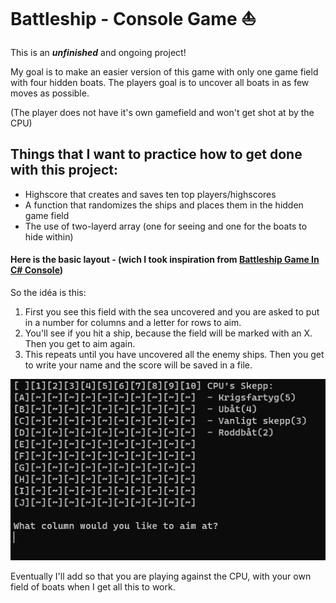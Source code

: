# Battleship - Console Game :boat:

This is an ***unfinished*** and ongoing project! 

My goal is to make an easier version of this game with only one game field with four hidden boats. 
The players goal is to uncover all boats in as few moves as possible.

(The player does not have it's own gamefield and won't get shot at by the CPU)

## Things that I want to practice how to get done with this project: 
- Highscore that creates and saves ten top players/highscores
- A function that randomizes the ships and places them in the hidden game field
- The use of two-layerd array (one for seeing and one for the boats to hide within)

#### Here is the basic layout - (wich I took inspiration from [Battleship Game In C# Console](https://www.c-sharpcorner.com/blogs/battleship-game-in-c-sharp-console-part-1))

So the idéa is this: 
1. First you see this field with the sea uncovered and you are asked to put in a number for columns and a letter for rows to aim.
2. You'll see if you hit a ship, because the field will be marked with an X. Then you get to aim again.
3. This repeats until you have uncovered all the enemy ships. Then you get to write your name and the score will be saved in a file.



![Game field](https://github.com/Bubbelbad/BattlefieldConsoleApp/blob/master/Screenshot%202023-10-30%20004901.png?raw=true)

Eventually I'll add so that you are playing against the CPU, with your own field of boats when I get all this to work. 

